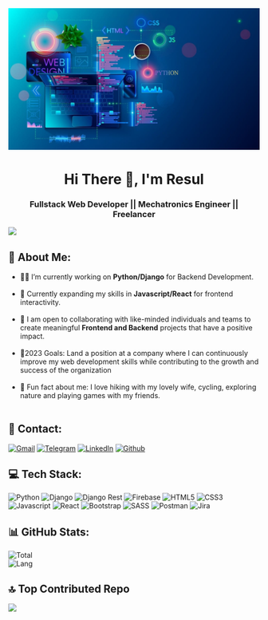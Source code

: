 <img src="/CoverImg.jpg"/>

<h1 align="center">Hi There 👋, I'm Resul</h1>
<h3 align="center">Fullstack Web Developer || Mechatronics Engineer || Freelancer</h3>

[![](https://visitcount.itsvg.in/api?id=EresuLT&label=Views&color=0&icon=0&pretty=true)](https://visitcount.itsvg.in)

## 💫 About Me:
- 👨‍💻 I’m currently working on **Python/Django** for Backend Development.<br><br>
- 🌱 Currently expanding my skills in **Javascript/React** for frontend interactivity.<br><br>
- 🤝 I am open to collaborating with like-minded individuals and teams to create meaningful **Frontend and Backend** projects that have a positive impact.<br><br>
- 🎯2023 Goals: Land a position at a company where I can continuously improve my web development skills while contributing to the growth and success of the organization  <br><br>
- 🎉 Fun fact about me: I love hiking with my lovely wife, cycling, exploring nature and playing games with my friends. <br><br>


## 📱 Contact:
[![Gmail](https://img.shields.io/badge/Gmail-D14836?style=for-the-badge&logo=gmail&logoColor=white)](mailto:eresultolu@gmail.com) [![Telegram](https://img.shields.io/badge/Telegram-2CA5E0?style=for-the-badge&logo=telegram&logoColor=white)](https://t.me/eresult) [![LinkedIn](https://img.shields.io/badge/LinkedIn-0077B5?style=for-the-badge&logo=linkedin&logoColor=white)](https://www.linkedin.com/in/eresul-t/) [![Github](https://img.shields.io/badge/GitHub-100000?style=for-the-badge&logo=github&logoColor=white)](https://github.com/EresuLT) 

## 💻 Tech Stack:
![Python](https://img.shields.io/badge/Python-FFD43B?style=for-the-badge&logo=python&logoColor=blue) ![Django](https://img.shields.io/badge/Django-092E20?style=for-the-badge&logo=django&logoColor=green) ![Django Rest](https://img.shields.io/badge/django%20rest-ff1709?style=for-the-badge&logo=django&logoColor=white) ![Firebase](https://img.shields.io/badge/firebase-ffca28?style=for-the-badge&logo=firebase&logoColor=black) ![HTML5](https://img.shields.io/badge/HTML5-E34F26?style=for-the-badge&logo=html5&logoColor=white) ![CSS3](https://img.shields.io/badge/CSS3-1572B6?style=for-the-badge&logo=css3&logoColor=white) ![Javascript](https://img.shields.io/badge/JavaScript-323330?style=for-the-badge&logo=javascript&logoColor=F7DF1E) ![React](https://img.shields.io/badge/React-20232A?style=for-the-badge&logo=react&logoColor=61DAFB) ![Bootstrap](https://img.shields.io/badge/Bootstrap-563D7C?style=for-the-badge&logo=bootstrap&logoColor=white) ![SASS](https://img.shields.io/badge/Sass-CC6699?style=for-the-badge&logo=sass&logoColor=white) ![Postman](https://img.shields.io/badge/Postman-FF6C37?style=for-the-badge&logo=Postman&logoColor=white) ![Jira](https://img.shields.io/badge/Jira-0052CC?style=for-the-badge&logo=Jira&logoColor=white)
## 📊 GitHub Stats:
![Total](https://github-readme-streak-stats.herokuapp.com/?user=EresuLT&theme=maroongold&hide_border=false)<br/>
![Lang](https://github-readme-stats.vercel.app/api/top-langs/?username=EresuLT&theme=maroongold&hide_border=false&include_all_commits=false&count_private=true&layout=compact)


## 🔝 Top Contributed Repo
![](https://github-contributor-stats.vercel.app/api?username=EresuLT&limit=5&theme=radical&combine_all_yearly_contributions=true)
